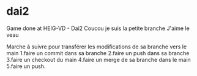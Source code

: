 # dai2
Game done at HEIG-VD - Dai2
Coucou je suis la petite branche 
J'aime le veau

Marche à suivre pour transférer les modifications de sa branche vers le main
1.faire un commit dans sa branche 
2.faire un push dans sa branche 
3.faire un checkout du main 
4.faire un merge de sa branche dans le main
5.faire un push.